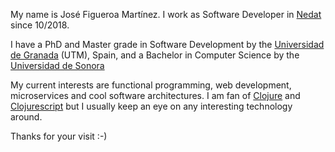 My name is José Figueroa Martínez. I work as Software Developer in [Nedat](www.nedap.com) since 10/2018.

I have a PhD and Master grade in Software Development by the [Universidad de Granada](http://www.ugr.es) (UTM), Spain, and a Bachelor in Computer Science by the [Universidad de Sonora](http://www.uson.mx)

My current interests are functional programming, web development, microservices and cool software architectures. I am fan of [Clojure](http://www.clojure.org) and [Clojurescript](http://www.clojurescript.org) but I usually keep an eye on any interesting technology around.

Thanks for your visit :-)


